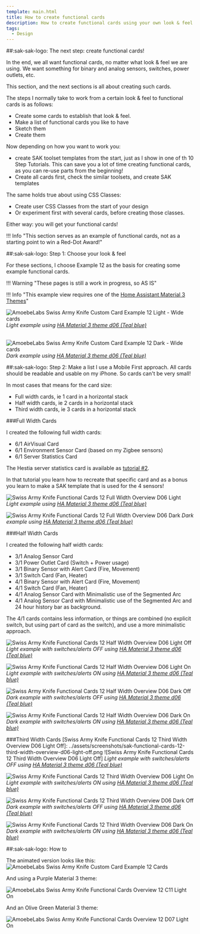 ```yaml
---
template: main.html
title: How to create functional cards
description: How to create functional cards using your own look & feel is not very difficult. One example based on example 12 is shown here...
tags:
  - Design
---
```

<!-- GT/GL -->

##:sak-sak-logo: The next step: create functional cards!

In the end, we all want functional cards, no matter what look & feel we are using. We want something for binary and analog sensors, switches, power outlets, etc.

This section, and the next sections is all about creating such cards.

The steps I normally take to work from a certain look & feel to functional cards is as follows:

- Create some cards to establish that look & feel.
- Make a list of functional cards you like to have
- Sketch them
- Create them

Now depending on how you want to work you:

- create SAK toolset templates from the start, just as I show in one of th 10 Step Tutorials. This can save you a lot of time creating functional cards, as you can re-use parts from the beginning!
- Create all cards first, check the similar toolsets, and create SAK templates 

The same holds true about using CSS Classes:

- Create user CSS Classes from the start of your design
- Or experiment first with several cards, before creating those classes.

Either way: you will get your functional cards!

!!! Info "This section serves as an example of functional cards, not as a starting point to win a Red-Dot Award!"

##:sak-sak-logo: Step 1: Choose your look & feel

For these sections, I choose Example 12 as the basis for creating some example functional cards.

!!! Warning "These pages is still a work in progress, so AS IS"

!!! Info "This example view requires one of the [Home Assistant Material 3 Themes][ham3-url]"

![AmoebeLabs Swiss Army Knife Custom Card Example 12 Light - Wide cards]
_Light example using [HA Material 3 theme d06 (Teal blue)][ham3-d06-url]_

<br>![AmoebeLabs Swiss Army Knife Custom Card Example 12 Dark - Wide cards]
_Dark example using [HA Material 3 theme d06 (Teal blue)][ham3-d06-url]_


##:sak-sak-logo: Step 2: Make a list
I use a Mobile First approach. All cards should be readable and usable on my iPhone. So cards can't be very small!

In most cases that means for the card size:

- Full width cards, ie 1 card in a horizontal stack
- Half width cards, ie 2 cards in a horizontal stack
- Third width cards, ie 3 cards in a horizontal stack


###Full Width Cards

I created the following full width cards:

- 6/1 AirVisual Card
- 6/1 Environment Sensor Card (based on my Zigbee sensors)
- 6/1 Server Statistics Card

The Hestia server statistics card is available as [tutorial \#2][Swiss Army Knife Tutorial 02].

In that tutorial you learn how to recreate that specific card and as a bonus you learn to make a SAK template that is used for the 4 sensors!

[Swiss Army Knife Functional Cards 12 Full Width Overview D06 Light]: ../assets/screenshots/sak-functional-cards-12-full-width-overview-d06-light.png
![Swiss Army Knife Functional Cards 12 Full Width Overview D06 Light]
_Light example using [HA Material 3 theme d06 (Teal blue)][ham3-d06-url]_


[Swiss Army Knife Functional Cards 12 Full Width Overview D06 Dark]: ../assets/screenshots/sak-functional-cards-12-full-width-overview-d06-dark.png
![Swiss Army Knife Functional Cards 12 Full Width Overview D06 Dark]
_Dark example using [HA Material 3 theme d06 (Teal blue)][ham3-d06-url]_

###Half Width Cards

I created the following half width cards:

- 3/1 Analog Sensor Card
- 3/1 Power Outlet Card (Switch + Power usage)
- 3/1 Binary Sensor with Alert Card (Fire, Movement)
- 3/1 Switch Card (Fan, Heater)
- 4/1 Binary Sensor with Alert Card (Fire, Movement)
- 4/1 Switch Card (Fan, Heater)
- 4/1 Analog Sensor Card with Minimalistic use of the Segmented Arc
- 4/1 Analog Sensor Card with Minimalistic use of the Segmented Arc and 24 hour history bar as background.

The 4/1 cards contains less information, or things are combined (no explicit switch, but using part of card as the switch), and use a more minimalistic approach.

[Swiss Army Knife Functional Cards 12 Half Width Overview D06 Light Off]: ../assets/screenshots/sak-functional-cards-12-half-width-overview-d06-light-off.png
![Swiss Army Knife Functional Cards 12 Half Width Overview D06 Light Off]
_Light example with switches/alerts OFF using [HA Material 3 theme d06 (Teal blue)][ham3-d06-url]_

[Swiss Army Knife Functional Cards 12 Half Width Overview D06 Light On]: ../assets/screenshots/sak-functional-cards-12-half-width-overview-d06-light-on.png
![Swiss Army Knife Functional Cards 12 Half Width Overview D06 Light On]
_Light example with switches/alerts ON using [HA Material 3 theme d06 (Teal blue)][ham3-d06-url]_

[Swiss Army Knife Functional Cards 12 Half Width Overview D06 Dark Off]: ../assets/screenshots/sak-functional-cards-12-half-width-overview-d06-dark-off.png
![Swiss Army Knife Functional Cards 12 Half Width Overview D06 Dark Off]
_Dark example with switches/alerts OFF using [HA Material 3 theme d06 (Teal blue)][ham3-d06-url]_

[Swiss Army Knife Functional Cards 12 Half Width Overview D06 Dark On]: ../assets/screenshots/sak-functional-cards-12-half-width-overview-d06-dark-on.png
![Swiss Army Knife Functional Cards 12 Half Width Overview D06 Dark On]
_Dark example with switches/alerts ON using [HA Material 3 theme d06 (Teal blue)][ham3-d06-url]_

###Third Width Cards
[Swiss Army Knife Functional Cards 12 Third Width Overview D06 Light Off]: ../assets/screenshots/sak-functional-cards-12-third-width-overview-d06-light-off.png
![Swiss Army Knife Functional Cards 12 Third Width Overview D06 Light Off]
_Light example with switches/alerts OFF using [HA Material 3 theme d06 (Teal blue)][ham3-d06-url]_

[Swiss Army Knife Functional Cards 12 Third Width Overview D06 Light On]: ../assets/screenshots/sak-functional-cards-12-third-width-overview-d06-light-on.png
![Swiss Army Knife Functional Cards 12 Third Width Overview D06 Light On]
_Light example with switches/alerts ON using [HA Material 3 theme d06 (Teal blue)][ham3-d06-url]_

[Swiss Army Knife Functional Cards 12 Third Width Overview D06 Dark Off]: ../assets/screenshots/sak-functional-cards-12-third-width-overview-d06-dark-off.png
![Swiss Army Knife Functional Cards 12 Third Width Overview D06 Dark Off]
_Dark example with switches/alerts OFF using [HA Material 3 theme d06 (Teal blue)][ham3-d06-url]_

[Swiss Army Knife Functional Cards 12 Third Width Overview D06 Dark On]: ../assets/screenshots/sak-functional-cards-12-third-width-overview-d06-dark-on.png
![Swiss Army Knife Functional Cards 12 Third Width Overview D06 Dark On]
_Dark example with switches/alerts ON using [HA Material 3 theme d06 (Teal blue)][ham3-d06-url]_

##:sak-sak-logo: How to



The animated version looks like this:
![AmoebeLabs Swiss Army Knife Custom Card Example 12 Cards]

And using a Purple Material 3 theme:

![AmoebeLabs Swiss Army Knife Functional Cards Overview 12 C11 Light On]

And an Olive Green Material 3 theme:

![AmoebeLabs Swiss Army Knife Functional Cards Overview 12 D07 Light On]

<!-- Image references -->

[AmoebeLabs Swiss Army Knife Custom Card Example 12]: ../assets/screenshots/sak-example-12.png
[AmoebeLabs Swiss Army Knife Custom Card Example 12 Light - Wide cards]: ../assets/screenshots/sak-example-12-m3-d06-light.png "Swiss Army Knife Example 12 - Wide cards, light theme"
[AmoebeLabs Swiss Army Knife Custom Card Example 12 Dark - Wide cards]: ../assets/screenshots/sak-example-12-m3-d06-dark.png "Swiss Army Knife Example 12 - Wide cards, dark theme"
[AmoebeLabs Swiss Army Knife Custom Card Example 12 Cards]: ../assets/screenshots/swiss-army-knife-example-12c-800x800.gif

[AmoebeLabs Swiss Army Knife Example 12 Alert Icons]: ../assets/screenshots/swiss-army-knife-example-12-alert-icons.png
[AmoebeLabs Swiss Army Knife Example 12 D06 Light]: ../assets/screenshots/swiss-army-knife-example-12d-d06-light.png
[AmoebeLabs Swiss Army Knife Example 12 D06 Dark On]: ../assets/screenshots/swiss-army-knife-example-12d-d06-dark-on.png
[AmoebeLabs Swiss Army Knife Example 12 D06 Dark Off]: ../assets/screenshots/swiss-army-knife-example-12d-d06-dark-off.png

[AmoebeLabs Swiss Army Knife Example 12 D07 Light]: ../assets/screenshots/swiss-army-knife-example-12d-d07-light.png
[AmoebeLabs Swiss Army Knife Example 12 C11 Light]: ../assets/screenshots/swiss-army-knife-example-12d-c11-light.png

[AmoebeLabs Swiss Army Knife Functional Cards Overview 12 D06 Light Off]: ../assets/screenshots/sak-functional-cards-12-overview-d06-light-off.png
[AmoebeLabs Swiss Army Knife Functional Cards Overview 12 D06 Light On]: ../assets/screenshots/sak-functional-cards-12-overview-d06-light-on.png
[AmoebeLabs Swiss Army Knife Functional Cards Overview 12 D07 Light On]: ../assets/screenshots/sak-functional-cards-12-overview-d07-light-on.png
[AmoebeLabs Swiss Army Knife Functional Cards Overview 12 C11 Light On]: ../assets/screenshots/sak-functional-cards-12-overview-c11-light-on.png
[AmoebeLabs Swiss Army Knife Functional Cards Overview 12 D06 Dark On]: ../assets/screenshots/sak-functional-cards-12-overview-d06-dark-on.png

[Swiss Army Knife Functional Card AirVisual D06 Light]: ../assets/screenshots/sak-functional-card-12-full-width-airvisual-theme-d06-light.png
[Swiss Army Knife Functional Card Binary Sensor Alert D06 Dark On]: ../assets/screenshots/sak-functional-card-12-third-width-binary-sensor-alert-theme-d06-dark-on.png
[Swiss Army Knife Functional Card Binary Sensor Alert D06 Light On]: ../assets/screenshots/sak-functional-card-12-third-width-binary-sensor-alert-theme-d06-light-on.png
[Swiss Army Knife Functional Card Binary Sensor Alert D06 Light Off]: ../assets/screenshots/sak-functional-card-12-third-width-binary-sensor-alert-theme-d06-light-off.png
[Swiss Army Knife Functional Card Switch D06 Light]: ../assets/screenshots/sak-functional-card-12-half-width-switch-theme-d06-light.png
[Swiss Army Knife Functional Card Power Outlet D06 Light]: ../assets/screenshots/sak-functional-card-12-half-width-power-outlet-theme-d06-light.png
[Swiss Army Knife Functional Card AQI Sensor D06 Light]: ../assets/screenshots/sak-functional-card-12-full-width-environment-sensor-theme-d06-light.png
[Swiss Army Knife Functional Card Binary Sensor D06 Light]: ../assets/screenshots/sak-functional-card-12-half-width-binary-sensor-theme-d06-light.png


<!--- Internal References... --->
[Swiss Army Knife Tutorial 02]: ../tutorials/10-step-tutorial-02-intro.md

<!--- External References... --->

[ham3-d06-url]: https://material3-themes-manual.amoebelabs.com/examples/material3-example-theme-d06-tealblue/
[ham3-url]: https://material3-themes-manual.amoebelabs.com/
[ham3-c12-url]: https://material3-themes-manual.amoebelabs.com/examples/material3-example-theme-c12-magenta/
